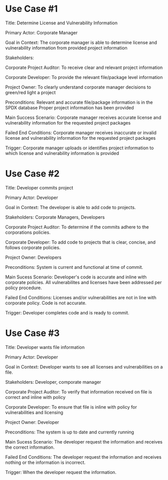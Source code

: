# Use Case #1

Title: Determine License and Vulnerability Information 

Primary Actor: Corporate Manager

Goal in Context: The corporate manager is able to determine license and vulnerability information from provided project information

Stakeholders: 

Corporate Project Auditor: To receive clear and relevant project information

Corporate Developer: To provide the relevant file/package level information 

Project Owner: To clearly understand corporate manager decisions to green/red light a project 

Preconditions:  Relevant and accurate file/package information is in the SPDX database
                Proper project information has been provided  

Main Success Scenario: Corporate manager receives accurate license and vulnerability information for the requested project packages

Failed End Conditions: Corporate manager receives inaccurate or invalid license and vulnerability information for the requested project packages

Trigger: Corporate manager uploads or identifies project information to which license and vulnerability information is provided




# Use Case #2

Title: Developer commits project

Primary Actor: Developer

Goal in Context: The developer is able to add code to projects. 

Stakeholders: Corporate Managers, Developers

Corporate Project Auditor: To determine if the commits adhere to the corporations policies.

Corporate Developer: To add code to projects that is clear, concise, and follows corporate policies.   

Project Owner: Developers

Preconditions: System is current and functional at time of commit.  

Main Sucess Scenario: Developer's code is accurate and inline with corporate policies.  All vulnerabilites and licenses have been addressed per policy procedure.

Failed End Conditions: Licenses and/or vulnerabilities are not in line with corporate policy.  Code is not accurate. 

Trigger: Developer completes code and is ready to commit. 




# Use Case #3

Title: Developer wants file information

Primary Actor: Developer

Goal in Context: Developer wants to see all licenses and vulnerabilities on a file. 

Stakeholders: Developer, comporate manager

Corporate Project Auditor: To verify that information received on file is correct and inline with policy

Corporate Developer: To ensure that file is inline with policy for vulnerabilities and licensing 

Project Owner: Developer

Preconditions: The system is up to date and currently running

Main Sucess Scenario: The developer request the information and receives the correct information. 

Failed End Conditions: The developer request the information and receives nothing or the information is incorrect.

Trigger: When the developer request the information. 

